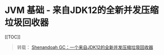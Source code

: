# JVM 基础 - 来自JDK12的全新并发压缩垃圾回收器

[[TOC]]

> 转载： [Shenandoah GC：一个来自JDK12的全新并发压缩垃圾回收器](https://cloud.tencent.com/developer/article/1547019)
